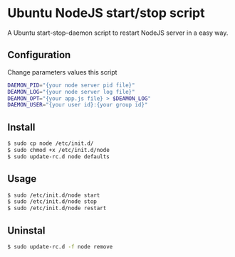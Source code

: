 Ubuntu NodeJS start/stop script
========================

A Ubuntu start-stop-daemon script to restart NodeJS server in a easy way.

Configuration
-----

Change parameters values this script

``` sh
DAEMON_PID="{your node server pid file}"
DEAMON_LOG="{your node server log file}"
DEAMON_OPT="{your app.js file} > $DEAMON_LOG"
DAEMON_USER="{your user id}:{your group id}"
```

Install
-----

``` sh
$ sudo cp node /etc/init.d/
$ sudo chmod +x /etc/init.d/node
$ sudo update-rc.d node defaults
```
Usage
-----

``` sh
$ sudo /etc/init.d/node start
$ sudo /etc/init.d/node stop
$ sudo /etc/init.d/node restart
```

Uninstal
-----

``` sh
$ sudo update-rc.d -f node remove
```
